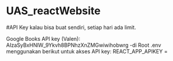 # UAS_reactWebsite

#API Key kalau bisa buat sendiri, setiap hari ada limit.

Google Books API key (Valen): AIzaSyBxHNlW_9Ykvh8BPNhzXnZMGwiwihobwrg
-di Root .env menggunakan berikut untuk akses API key:
REACT_APP_APIKEY =
